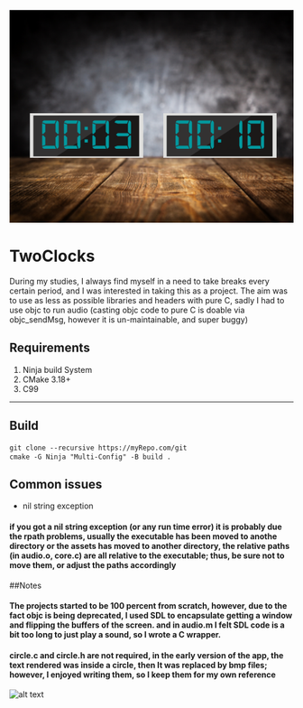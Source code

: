 ![alt text](assets/background.png)

# TwoClocks
During my studies, I always find myself in a need to take breaks every certain period,
and I was interested in taking this as a project.
The aim was to use as less as possible libraries and headers with pure C, sadly I had to use objc to run audio (casting objc code to pure C is doable via objc_sendMsg, however it is un-maintainable, and super buggy)



## Requirements 
1. Ninja build System 
2. CMake 3.18+
3. C99


---
## Build 
```
git clone --recursive https://myRepo.com/git
cmake -G Ninja "Multi-Config" -B build .
```

## Common issues
- nil string exception

#### if you got a nil string exception (or any run time error) it is probably due the rpath  problems, usually the executable has been moved to anothe directory or the assets has moved to another directory, the relative paths (in audio.o, core.c) are all relative to the executable; thus, be sure not to move them, or adjust the paths accordingly


##Notes
#### The projects started to be 100 percent from scratch, however, due to the fact objc is being deprecated, I used SDL to encapsulate getting a window and flipping the buffers of the screen. and in audio.m I felt SDL code is a bit too long to just play a sound, so I wrote a C wrapper.

#### circle.c and circle.h are not required, in the early version of the app, the text rendered was inside a circle, then It was replaced by bmp files; however, I enjoyed writing them, so I keep them for my own reference


![alt text](assets/demo.gif)